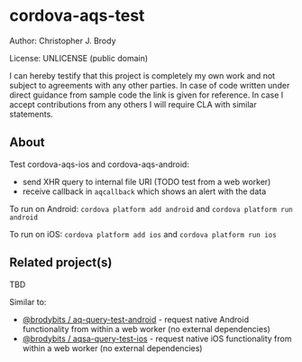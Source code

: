 # cordova-aqs-test

Author: Christopher J. Brody

License: UNLICENSE (public domain)

I can hereby testify that this project is completely my own work and not subject to agreements with any other parties.
In case of code written under direct guidance from sample code the link is given for reference.
In case I accept contributions from any others I will require CLA with similar statements.

## About

Test cordova-aqs-ios and cordova-aqs-android:
- send XHR query to internal file URI (TODO test from a web worker)
- receive callback in `aqcallback` which shows an alert with the data

To run on Android: `cordova platform add android` and `cordova platform run android`

To run on iOS: `cordova platform add ios` and `cordova platform run ios`

## Related project(s)

TBD

Similar to:
- [@brodybits / aq-query-test-android](https://github.com/brodybits/aq-query-test-android) - request native Android functionality from within a web worker (no external dependencies)
- [@brodybits / aqsa-query-test-ios](https://github.com/brodybits/aqsa-query-test-ios) - request native iOS functionality from within a web worker (no external dependencies)
